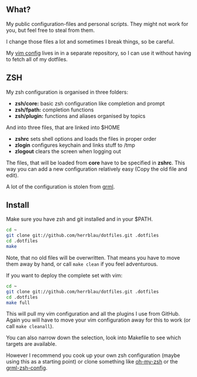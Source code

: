 
## What?

My public configuration-files and personal scripts. They might not work for
you, but feel free to steal from them.

I change those files a lot and sometimes I break things, so be careful.

My [vim config](https://github.com/poxar/vimfiles) lives in in a separate
repository, so I can use it without having to fetch all of my dotfiles.

## ZSH

My zsh configuration is organised in three folders:

* **zsh/core:** basic zsh configuration like completion and prompt
* **zsh/fpath:** completion functions
* **zsh/plugin:** functions and aliases organised by topics

And into three files, that are linked into $HOME

* **zshrc** sets shell options and loads the files in proper order
* **zlogin** configures keychain and links stuff to /tmp
* **zlogout** clears the screen when logging out

The files, that will be loaded from **core** have to be specified in **zshrc**.
This way you can add a new configuration relatively easy (Copy the old file and
edit).

A lot of the configuration is stolen from [grml](http://grml.org/zsh/).

## Install

Make sure you have zsh and git installed and in your $PATH.

```sh
cd ~
git clone git://github.com/herrblau/dotfiles.git .dotfiles
cd .dotfiles
make
```

Note, that no old files will be overwritten. That means you have to move them
away by hand, or call `make clean` if you feel adventurous.


If you want to deploy the complete set with vim:

```sh
cd ~
git clone git://github.com/herrblau/dotfiles.git .dotfiles
cd .dotfiles
make full
```

This will pull my vim configuration and all the plugins I use from GitHub.
Again you will have to move your vim configuration away for this to work (or
call `make cleanall`).

You can also narrow down the selection, look into Makefile to see which targets
are available.

However I recommend you cook up your own zsh configuration (maybe using this as
a starting point) or clone something like
[oh-my-zsh](https://github.com/robbyrussell/oh-my-zsh) or the
[grml-zsh-config](http://grml.org/zsh/).

